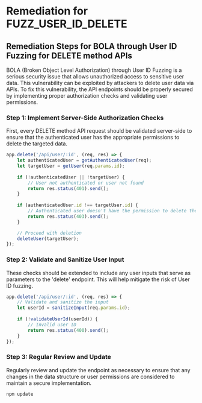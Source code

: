 # Remediation for FUZZ_USER_ID_DELETE

## Remediation Steps for BOLA through User ID Fuzzing for DELETE method APIs

BOLA (Broken Object Level Authorization) through User ID Fuzzing is a serious security issue that allows unauthorized access to sensitive user data. This vulnerability can be exploited by attackers to delete user data via APIs. To fix this vulnerability, the API endpoints should be properly secured by implementing proper authorization checks and validating user permissions.

### Step 1: Implement Server-Side Authorization Checks

First, every DELETE method API request should be validated server-side to ensure that the authenticated user has the appropriate permissions to delete the targeted data.

```javascript
app.delete('/api/user/:id', (req, res) => {
    let authenticatedUser = getAuthenticatedUser(req);
    let targetUser = getUser(req.params.id);
    
    if (!authenticatedUser || !targetUser) {
        // User not authenticated or user not found
        return res.status(401).send();
    }
    
    if (authenticatedUser.id !== targetUser.id) {
        // Authenticated user doesn't have the permission to delete the target user
        return res.status(403).send();
    }

    // Proceed with deletion
    deleteUser(targetUser);
});
```
### Step 2: Validate and Sanitize User Input 

These checks should be extended to include any user inputs that serve as parameters to the 'delete' endpoint. This will help mitigate the risk of User ID fuzzing.

```javascript
app.delete('/api/user/:id', (req, res) => {
    // Validate and sanitize the input
    let userId = sanitizeInput(req.params.id);
    
    if (!validateUserId(userId)) {
        // Invalid user ID
        return res.status(400).send();
    }
});
```
### Step 3: Regular Review and Update

Regularly review and update the endpoint as necessary to ensure that any changes in the data structure or user permissions are considered to maintain a secure implementation.

```bash
npm update
```